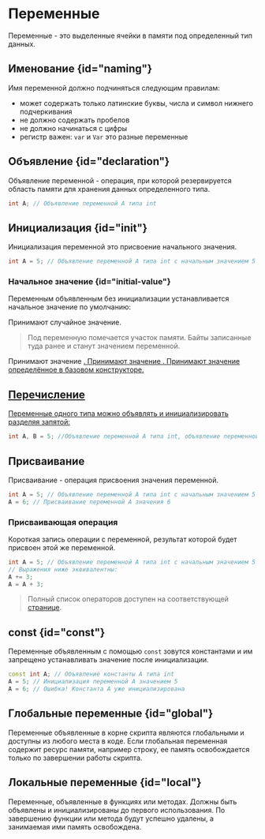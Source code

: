 <show-structure for="chapter,procedure" depth="2"/>

# Переменные

Переменные - это выделенные ячейки в памяти под определенный тип данных.

## Именование {id="naming"}

Имя переменной должно подчиняться следующим правилам:

- может содержать только латинские буквы, числа и символ нижнего подчеркивания
- не должно содержать пробелов
- не должно начинаться с цифры
- регистр важен: `var` и `Var` это разные переменные

## Объявление {id="declaration"}

Объявление переменной - операция, при которой резервируется область памяти для хранения данных определенного типа.

```C++
int A; // Объявление переменной A типа int
```

## Инициализация {id="init"}

Инициализация переменной это присвоение начального значения.

```C++
int A = 5; // Объявление переменной A типа int с начальным значением 5
```

### Начальное значение {id="initial-value"}

Переменным объявленным без инициализации устанавливается начальное значение по умолчанию:

<deflist>
<def>
<title><a href="data-types.md#primitive"/></title> 
Принимают случайное значение.

> Под переменную помечается участок памяти. Байты записанные туда ранее и станут значением переменной.
</def>
<def>
<title><a href="handle.md"/></title> 
Принимают значение <a href="nil.md" />.
</def>
<def>
<title>Ссылочные типы</title> 
Принимают значение <a href="null.md" />.
</def>
<def>
<title>Объекты</title> 
Принимают значение определённое в базовом конструкторе.
</def>
</deflist>

## Перечисление

Переменные одного типа можно объявлять и инициализировать разделяя запятой:

```C++
int A, B = 5; //Объявление переменной A типа int, объявление переменной B типа int с начальным значением 5
```

## Присваивание

Присваивание - операция присвоения значения переменной.

```C++
int A = 5; // Объявление переменной A типа int с начальным значением 5
A = 6; // Присваивание переменной A значения 6
```

### Присваивающая операция

Короткая запись операции с переменной, результат которой будет присвоен этой же переменной.

```C++
int A = 5; // Объявление переменной A типа int с начальным значением 5
// Выражения ниже эквивалентны:
A += 3;
A = A + 3;
```

> Полный список операторов доступен на соответствующей [странице](operator.md).

## const {id="const"}

Переменные объявленным с помощью `const` зовутся константами и им запрещено устанавливать значение после
инициализации.

```C++
const int A; // Объявление константы A типа int
A = 5; // Инициализация переменной A значением 5
A = 6; // Ошибка! Константа A уже инициализирована
```

## Глобальные переменные {id="global"}

Переменные объявленные в корне скрипта являются глобальными и доступны из любого места в коде. Если глобальная
переменная содержит ресурс памяти, например строку, ее память освобождается только по завершении работы скрипта.

## Локальные переменные {id="local"}

Переменные, объявленные в функциях или методах. Должны быть объявлены и инициализированы до первого использования. По
завершению функции или метода будут успешно удалены, а занимаемая ими память освобождена.

<a href="https://www.angelcode.com/angelscript/sdk/docs/manual/doc_global_variable.html" />